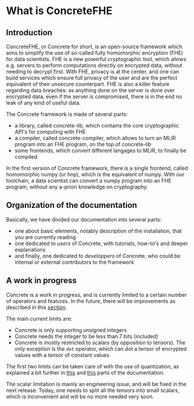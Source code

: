 # What is ConcreteFHE

## Introduction

ConcreteFHE, or Concrete for short, is an open-source framework which aims to simplify the use of so-called fully homomorphic encryption (FHE) for data scientists. FHE is a new powerful cryptographic tool, which allows e.g. servers to perform computations directly on encrypted data, without needing to decrypt first. With FHE, privacy is at the center, and one can build services which ensure full privacy of the user and are the perfect equivalent of their unsecure counterpart. FHE is also a killer feature regarding data breaches: as anything done on the server is done over encrypted data, even if the server is compromised, there is in the end no leak of any kind of useful data.

The Concrete framework is made of several parts:
- a library, called concrete-lib, which contains the core cryptographic API's for computing with FHE
- a compiler, called concrete-compiler, which allows to turn an MLIR program into an FHE program, on the top of concrete-lib
- some frontends, which convert different langages to MLIR, to finally be compiled.

In the first version of Concrete framework, there is a single frontend, called homomorphic numpy (or hnp), which is the equivalent of numpy. With our toolchain, a data scientist can convert a numpy program into an FHE program, without any a-priori knowledge on cryptography.

## Organization of the documentation

Basically, we have divided our documentation into several parts:
- one about basic elements, notably description of the installation, that you are currently reading
- one dedicated to _users_ of Concrete, with tutorials, how-to's and deeper explanations
- and finally, one dedicated to _developpers_ of Concrete, who could be internal or external contributors to the framework

## A work in progress

Concrete is a work in progress, and is currently limited to a certain number of operators and features. In the future, there will be improvements as described in this [section](user/explanation/FUTURE_FEATURES.md).

The main _current_ limits are:
- Concrete is only supporting unsigned integers
- Concrete needs the integer to be less than 7 bits (included)
- Concrete is mostly restricted to scalars (by opposition to tensors). The only exception is the `dot` operator, which can dot a tensor of encrypted values with a tensor of constant values

The first two limits can be taken care of with the use of quantization, as explained a bit further in [this](user/explanation/QUANTIZATION.md) and [this](user/howto/REDUCE_NEEDED_PRECISION.md) parts of the documentation.

The scalar limitation is mainly an engineering issue, and will be fixed in the next release. Today, one needs to split all the tensors into small scalars, which is inconvenient and will be no more needed very soon.
